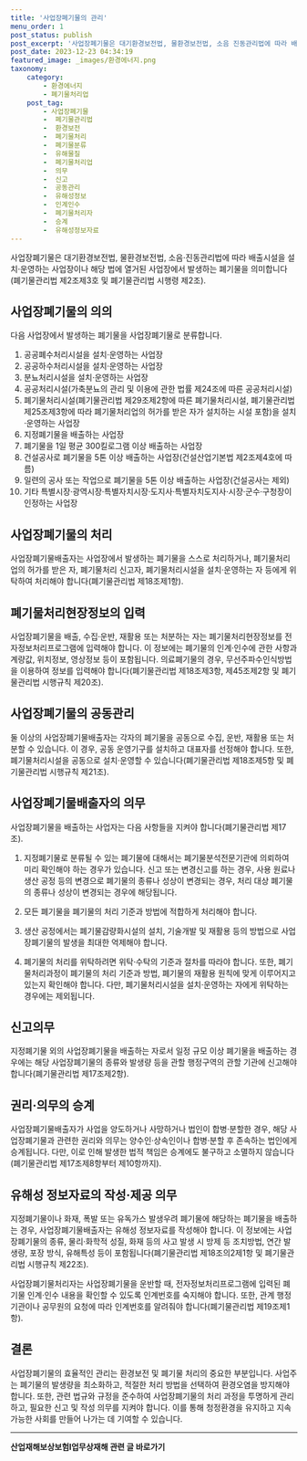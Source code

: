 ```yaml
---
title: '사업장폐기물의 관리'
menu_order: 1
post_status: publish
post_excerpt: '사업장폐기물은 대기환경보전법, 물환경보전법, 소음 진동관리법에 따라 배출시설을 설치 운영하는 사업장이나 해당 법에 열거된 사업장에서 발생하는 폐기물을 의미합니다 폐기물관리법 제2조제3호 및 폐기물관리법 시행령 제2조 .'
post_date: 2023-12-23 04:34:19
featured_image: _images/환경에너지.png
taxonomy:
    category:
        - 환경에너지
        - 폐기물처리업
    post_tag:
        - 사업장폐기물
        -  폐기물관리법
        -  환경보전
        -  폐기물처리
        -  폐기물분류
        -  유해물질
        -  폐기물처리업
        -  의무
        -  신고
        -  공동관리
        -  유해성정보
        -  인계인수
        -  폐기물처리자
        -  승계
        -  유해성정보자료
---
```



사업장폐기물은 대기환경보전법, 물환경보전법, 소음·진동관리법에 따라 배출시설을 설치·운영하는 사업장이나 해당 법에 열거된 사업장에서 발생하는 폐기물을 의미합니다(폐기물관리법 제2조제3호 및 폐기물관리법 시행령 제2조).

## 사업장폐기물의 의의

다음 사업장에서 발생하는 폐기물을 사업장폐기물로 분류합니다.

1. 공공폐수처리시설을 설치·운영하는 사업장
2. 공공하수처리시설을 설치·운영하는 사업장
3. 분뇨처리시설을 설치·운영하는 사업장
4. 공공처리시설(가축분뇨의 관리 및 이용에 관한 법률 제24조에 따른 공공처리시설)
5. 폐기물처리시설(폐기물관리법 제29조제2항에 따른 폐기물처리시설, 폐기물관리법 제25조제3항에 따라 폐기물처리업의 허가를 받은 자가 설치하는 시설 포함)을 설치·운영하는 사업장
6. 지정폐기물을 배출하는 사업장
7. 폐기물을 1일 평균 300킬로그램 이상 배출하는 사업장
8. 건설공사로 폐기물을 5톤 이상 배출하는 사업장(건설산업기본법 제2조제4호에 따름)
9. 일련의 공사 또는 작업으로 폐기물을 5톤 이상 배출하는 사업장(건설공사는 제외)
10. 기타 특별시장·광역시장·특별자치시장·도지사·특별자치도지사·시장·군수·구청장이 인정하는 사업장

## 사업장폐기물의 처리

사업장폐기물배출자는 사업장에서 발생하는 폐기물을 스스로 처리하거나, 폐기물처리업의 허가를 받은 자, 폐기물처리 신고자, 폐기물처리시설을 설치·운영하는 자 등에게 위탁하여 처리해야 합니다(폐기물관리법 제18조제1항).

## 폐기물처리현장정보의 입력

사업장폐기물을 배출, 수집·운반, 재활용 또는 처분하는 자는 폐기물처리현장정보를 전자정보처리프로그램에 입력해야 합니다. 이 정보에는 폐기물의 인계·인수에 관한 사항과 계량값, 위치정보, 영상정보 등이 포함됩니다. 의료폐기물의 경우, 무선주파수인식방법을 이용하여 정보를 입력해야 합니다(폐기물관리법 제18조제3항, 제45조제2항 및 폐기물관리법 시행규칙 제20조).

## 사업장폐기물의 공동관리

둘 이상의 사업장폐기물배출자는 각자의 폐기물을 공동으로 수집, 운반, 재활용 또는 처분할 수 있습니다. 이 경우, 공동 운영기구를 설치하고 대표자를 선정해야 합니다. 또한, 폐기물처리시설을 공동으로 설치·운영할 수 있습니다(폐기물관리법 제18조제5항 및 폐기물관리법 시행규칙 제21조).

## 사업장폐기물배출자의 의무

사업장폐기물을 배출하는 사업자는 다음 사항들을 지켜야 합니다(폐기물관리법 제17조).

1. 지정폐기물로 분류될 수 있는 폐기물에 대해서는 폐기물분석전문기관에 의뢰하여 미리 확인해야 하는 경우가 있습니다. 신고 또는 변경신고를 하는 경우, 사용 원료나 생산 공정 등의 변경으로 폐기물의 종류나 성상이 변경되는 경우, 처리 대상 폐기물의 종류나 성상이 변경되는 경우에 해당됩니다.

2. 모든 폐기물을 폐기물의 처리 기준과 방법에 적합하게 처리해야 합니다.

3. 생산 공정에서는 폐기물감량화시설의 설치, 기술개발 및 재활용 등의 방법으로 사업장폐기물의 발생을 최대한 억제해야 합니다.

4. 폐기물의 처리를 위탁하려면 위탁·수탁의 기준과 절차를 따라야 합니다. 또한, 폐기물처리과정이 폐기물의 처리 기준과 방법, 폐기물의 재활용 원칙에 맞게 이루어지고 있는지 확인해야 합니다. 다만, 폐기물처리시설을 설치·운영하는 자에게 위탁하는 경우에는 제외됩니다.

## 신고의무

지정폐기물 외의 사업장폐기물을 배출하는 자로서 일정 규모 이상 폐기물을 배출하는 경우에는 해당 사업장폐기물의 종류와 발생량 등을 관할 행정구역의 관할 기관에 신고해야 합니다(폐기물관리법 제17조제2항).

## 권리·의무의 승계

사업장폐기물배출자가 사업을 양도하거나 사망하거나 법인이 합병·분할한 경우, 해당 사업장폐기물과 관련한 권리와 의무는 양수인·상속인이나 합병·분할 후 존속하는 법인에게 승계됩니다. 다만, 이로 인해 발생한 법적 책임은 승계에도 불구하고 소멸하지 않습니다(폐기물관리법 제17조제8항부터 제10항까지).

## 유해성 정보자료의 작성·제공 의무

지정폐기물이나 화재, 폭발 또는 유독가스 발생우려 폐기물에 해당하는 폐기물을 배출하는 경우, 사업장폐기물배출자는 유해성 정보자료를 작성해야 합니다. 이 정보에는 사업장폐기물의 종류, 물리·화학적 성질, 화재 등의 사고 발생 시 방제 등 조치방법, 연간 발생량, 포장 방식, 유해특성 등이 포함됩니다(폐기물관리법 제18조의2제1항 및 폐기물관리법 시행규칙 제22조).

사업장폐기물처리자는 사업장폐기물을 운반할 때, 전자정보처리프로그램에 입력된 폐기물 인계·인수 내용을 확인할 수 있도록 인계번호를 숙지해야 합니다. 또한, 관계 행정기관이나 공무원의 요청에 따라 인계번호를 알려줘야 합니다(폐기물관리법 제19조제1항).

## 결론

사업장폐기물의 효율적인 관리는 환경보전 및 폐기물 처리의 중요한 부분입니다. 사업주는 폐기물의 발생량을 최소화하고, 적절한 처리 방법을 선택하여 환경오염을 방지해야 합니다. 또한, 관련 법규와 규정을 준수하여 사업장폐기물의 처리 과정을 투명하게 관리하고, 필요한 신고 및 작성 의무를 지켜야 합니다. 이를 통해 청정환경을 유지하고 지속 가능한 사회를 만들어 나가는 데 기여할 수 있습니다.
<!-- wp:separator -->
<hr class="wp-block-separator has-alpha-channel-opacity"/>
<!-- /wp:separator -->

<!-- wp:group {"backgroundColor":"base","layout":{"type":"constrained"}} -->
<div class="wp-block-group has-base-background-color has-background"><!-- wp:paragraph {"align":"center","fontSize":"medium"} -->
<p class="has-text-align-center has-large-font-size"><strong>산업재해보상보험Ⅰ업무상재해 관련 글 바로가기</strong></p>
<!-- /wp:paragraph -->


<!-- wp:latest-posts
{"categories":[{"id":10860,"count":19,"description":"","link":"https://uknowlaw.com/category/%ec%82%b0%ec%97%85%ec%9e%ac%ed%95%b4%eb%b3%b4%ec%83%81%eb%b3%b4%ed%97%98%e2%85%b0%ec%97%85%eb%ac%b4%ec%83%81%ec%9e%ac%ed%95%b4/","name":"산업재해보상보험Ⅰ업무상재해","slug":"산업재해보상보험Ⅰ업무상재해","taxonomy":"category","parent":0,"meta":[],"_links":{"self":[{"href":"https://uknowlaw.com/wp-json/wp/v2/categories/10860"}],"collection":[{"href":"https://uknowlaw.com/wp-json/wp/v2/categories"}],"about":[{"href":"https://uknowlaw.com/wp-json/wp/v2/taxonomies/category"}],"wp:post_type":[{"href":"https://uknowlaw.com/wp-json/wp/v2/posts?categories=10860"}],"curies":[{"name":"wp","href":"https://api.w.org/{rel}","templated":true}]}}],"postsToShow":100,"excerptLength":28,"postLayout":"grid","columns":2,"featuredImageAlign":"left","featuredImageSizeSlug":"large","fontSize":"small"} /--></div>
<!-- /wp:group -->